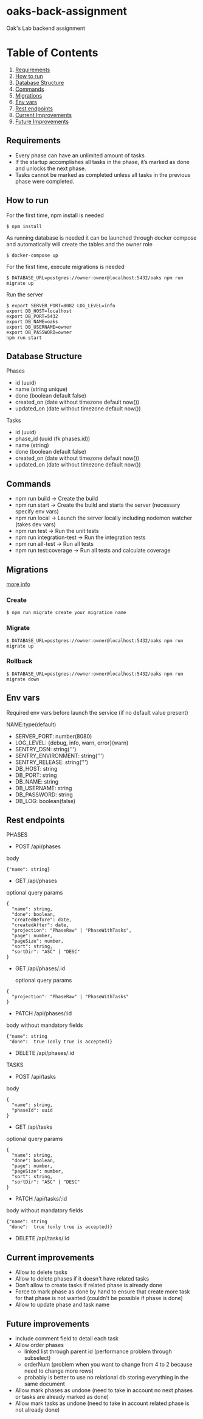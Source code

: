 # oaks-back-assignment
Oak's Lab backend assignment 

# Table of Contents
1. [Requirements](#requirements)
2. [How to run](#how-to-run)
3. [Database Structure](#database-structure)
4. [Commands](#commands)
5. [Migrations](#migrations)
6. [Env vars](#env-vars)
7. [Rest endpoints](#rest-endpoints)
8. [Current Improvements](#current-improvements)
9. [Future Improvements](#future-improvements)


## Requirements
- Every phase can have an unlimited amount of tasks
- If the startup accomplishes all tasks in the phase, it’s marked as done and unlocks the next phase.
- Tasks cannot be marked as completed unless all tasks in the previous phase were completed.

## How to run
For the first time, npm install is needed
```$xslt
$ npm install
```

As running database is needed it can be launched through docker compose and automatically will create the tables
and the owner role
```$xslt
$ docker-compose up
```

For the first time, execute migrations is needed
```$xslt
$ DATABASE_URL=postgres://owner:owner@localhost:5432/oaks npm run migrate up
```

Run the server
```$xslt
$ export SERVER_PORT=8082 LOG_LEVEL=info
export DB_HOST=localhost
export DB_PORT=5432
export DB_NAME=oaks
export DB_USERNAME=owner
export DB_PASSWORD=owner
npm run start
```

## Database Structure
Phases
- id (uuid)
- name (string unique)
- done (boolean default false)
- created_on (date without timezone default now())
- updated_on (date without timezone default now())

Tasks
- id (uuid)
- phase_id (uuid (fk phases.id))
- name (string)
- done (boolean default false)
- created_on (date without timezone default now())
- updated_on (date without timezone default now())


## Commands

- npm run build -> Create the build
- npm run start -> Create the build and starts the server (necessary specify env vars)
- npm run local -> Launch the server locally including nodemon watcher (takes dev vars)
- npm run test -> Run the unit tests
- npm run integration-test -> Run the integration tests
- npm run all-test -> Run all tests
- npm run test:coverage -> Run all tests and calculate coverage


## Migrations
[more info](https://salsita.github.io/node-pg-migrate/#/)

### Create
```$xslt
$ npm run migrate create your migration name
```

### Migrate
```$xslt
$ DATABASE_URL=postgres://owner:owner@localhost:5432/oaks npm run migrate up
```

### Rollback
```$xslt
$ DATABASE_URL=postgres://owner:owner@localhost:5432/oaks npm run migrate down
```

## Env vars

Required env vars before launch the service (if no default value present)

NAME:type(default)

- SERVER_PORT: number(8080)
- LOG_LEVEL: {debug, info, warn, error}(warn)
- SENTRY_DSN: string(''')
- SENTRY_ENVIRONMENT: string(''')
- SENTRY_RELEASE: string(''')
- DB_HOST: string
- DB_PORT: string
- DB_NAME: string
- DB_USERNAME: string
- DB_PASSWORD: string
- DB_LOG: boolean(false)

## Rest endpoints

PHASES
- POST /api/phases

body
```
{"name": string}
```
- GET /api/phases

optional query params
```
{
  "name": string,
  "done": boolean,
  "createdBefore": date,
  "createdAfter": date,
  "projection": "PhaseRaw" | "PhaseWithTasks",
  "page": number,
  "pageSize": number,
  "sort": string,
  "sortDir": "ASC" | "DESC"
}
```
- GET /api/phases/:id

  optional query params
```
{
  "projection": "PhaseRaw" | "PhaseWithTasks"
}
```
- PATCH /api/phases/:id

body without mandatory fields
```
{"name": string
 "done":  true (only true is accepted)}
```
- DELETE /api/phases/:id

TASKS

- POST /api/tasks

body

```
{
  "name": string,
  "phaseId": uuid
}
```
- GET /api/tasks

optional query params
```
{
  "name": string,
  "done": boolean,
  "page": number,
  "pageSize": number,
  "sort": string,
  "sortDir": "ASC" | "DESC"
}
```
- PATCH /api/tasks/:id

body without mandatory fields
```
{"name": string
 "done":  true (only true is accepted)}
```
- DELETE /api/tasks/:id



## Current improvements
- Allow to delete tasks
- Allow to delete phases if it doesn't have related tasks
- Don't allow to create tasks if related phase is already done
- Force to mark phase as done by hand to ensure that create more task for that
  phase is not wanted (couldn't be possible if phase is done)
- Allow to update phase and task name
 
## Future improvements

- include comment field to detail each task
- Allow order phases
    - linked list through parent id (performance problem through subselect)
    - orderNum (problem when you want to change from 4 to 2 because need to change
      more rows)
    - probably  is better to use no relational db storing everything in the same
      document
- Allow mark phases as undone (need to take in account no next phases or tasks
  are already marked as done)
- Allow mark tasks as undone (need to take in account related phase is not
  already done)

